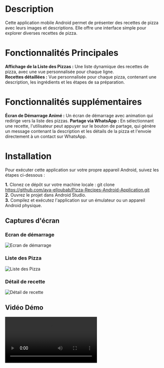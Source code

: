 # Description
Cette application mobile Android permet de présenter des recettes de pizza avec leurs images et descriptions.  Elle offre une interface simple pour explorer diverses recettes de pizza.

# Fonctionnalités Principales
**Affichage de la Liste des Pizzas :** Une liste dynamique des recettes de pizza, avec une vue personnalisée pour chaque ligne.  
**Recettes détaillées :**  Vue personnalisée pour chaque pizza, contenant une description, les ingrédients et les étapes de sa préparation.

# Fonctionnalités supplémentaires
**Écran de Démarrage Animé :** Un écran de démarrage avec animation qui redirige vers la liste des pizzas. 
**Partage via WhatsApp :** En sélectionnant une recette, l'utilisateur peut appuyer sur le bouton de partage, qui génère un message contenant la description et les détails de la pizza et l'envoie directement à un contact sur WhatsApp.

# Installation
Pour exécuter cette application sur votre propre appareil Android, suivez les étapes ci-dessous :

**1.** Clonez ce dépôt sur votre machine locale : git clone https://github.com/aya-elloubab/Pizza-Recipes-Android-Application.git  
**2.** Ouvrez le projet dans Android Studio.  
**3.** Compilez et exécutez l'application sur un émulateur ou un appareil Android physique.  

## Captures d'écran

### Ecran de démarrage
![Ecran de démarrage](images/Splash.png)
### Liste des Pizza
![Liste des Pizza](images/PizzaList.png)
### Détail de recette
![Détail de recette](images/PizzaDescription.jpg)


## Vidéo Démo
![Demo Video](images/PizzaDemo.mp4)
